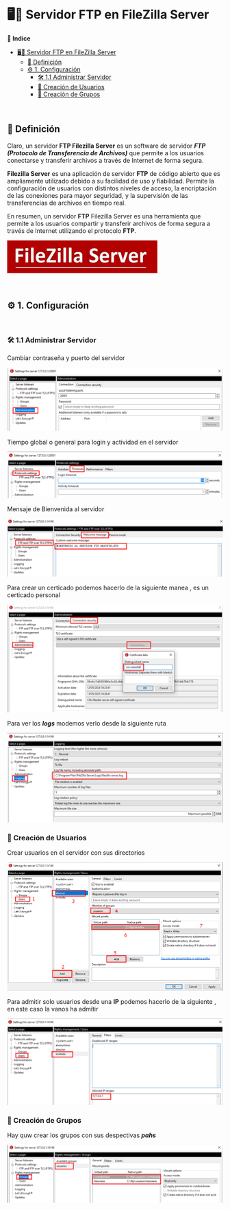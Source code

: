 # 🖥️📂 Servidor FTP en FileZilla Server

**📑 Indice**

- [🖥️📂 Servidor FTP en FileZilla Server](#️-servidor-ftp-en-filezilla-server)
  - [🧾 Definición](#-definición)
  - [⚙️ 1. Configuración](#️-1-configuración)
    - [🛠️ 1.1 Administrar Servidor](#️-11-administrar-servidor)
    - [👤 Creación de Usuarios](#-creación-de-usuarios)
    - [👥 Creación de Grupos](#-creación-de-grupos)

<br>

## 🧾 Definición

Claro, un servidor **FTP Filezilla Server** es un software de servidor ***FTP (Protocolo de Transferencia de Archivos)*** que permite a los usuarios conectarse y transferir archivos a través de Internet de forma segura. 

**Filezilla Server** es una aplicación de servidor **FTP** de código abierto que es ampliamente utilizado debido a su facilidad de uso y fiabilidad. Permite la configuración de usuarios con distintos niveles de acceso, la encriptación de las conexiones para mayor seguridad, y la supervisión de las transferencias de archivos en tiempo real.

En resumen, un servidor **FTP** Filezilla Server es una herramienta que permite a los usuarios compartir y transferir archivos de forma segura a través de Internet utilizando el protocolo **FTP**.

![Logo de Filezilla Server](./img/filezillaserver/logo_filezilla.png)

<br>

##  ⚙️ 1. Configuración 
<br>

### 🛠️ 1.1 Administrar Servidor

Cambiar contraseña y puerto del servidor 

![Password and port](./img/filezillaserver/cambio_puerto.png)


Tiempo global o general para login y actividad en el servidor 

![Tiempo login-actividad](./img/filezillaserver/timpo_global.png)

Mensaje de Bienvenida al servidor 

![Mensaje del Baner](./img/filezillaserver/mensaje_bienvenida.png)

Para crear un certicado podemos hacerlo de la siguiente manea , es un certicado personal 

![Certicado cn](./img/filezillaserver/crear_certificado_cm.png)


Para ver los ***logs*** modemos verlo desde la siguiente ruta 

![Ver Logs](./img/filezillaserver/ver_logs.png)

### 👤 Creación de Usuarios

Crear usuarios en el servidor con sus directorios

![Crear Usuarios](./img/filezillaserver/crear_user.png)

Para admitir solo usuarios desde una **IP** podemos hacerlo de la siguiente , en este caso la vanos ha admitir 


![Admitir una ip](./img/filezillaserver/admitir_ip.png)

### 👥 Creación de Grupos
Hay quw crear los grupos con sus despectivas ***pahs***


![Crear Grupos](./img/filezillaserver/crear_grupos.png)